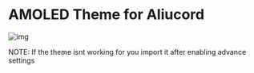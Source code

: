 # AMOLED Theme for Aliucord
![img](https://i.imgur.com/NMKkma5.png)



NOTE: If the theme isnt working for you import it after enabling advance settings
